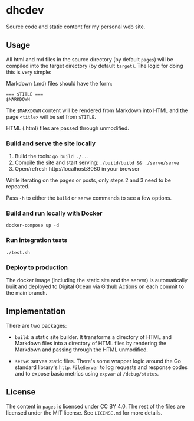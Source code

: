 # dhcdev

Source code and static content for my personal web site.

## Usage

All html and md files in the source directory (by default `pages`) will be
compiled into the target directory (by default `target`). The logic for doing
this is very simple:

Markdown (.md) files should have the form:

    === $TITLE ===
    $MARKDOWN

The `$MARKDOWN` content will be rendered from Markdown into HTML and the
page `<title>` will be set from `$TITLE`.

HTML (.html) files are passed through unmodified.

### Build and serve the site locally

1.  Build the tools: `go build ./...`
2.  Compile the site and start serving: `./build/build && ./serve/serve`
3.  Open/refresh http://localhost:8080 in your browser

While iterating on the pages or posts, only steps 2 and 3 need to be repeated.

Pass `-h` to either the `build` or `serve` commands to see a few options.

### Build and run locally with Docker

    docker-compose up -d

### Run integration tests

    ./test.sh

### Deploy to production

The docker image (including the static site and the server) is automatically
built and deployed to Digital Ocean via Github Actions on each commit to the
main branch.

## Implementation

There are two packages:

-   `build`: a static site builder. It transforms a directory of HTML and
    Markdown files into a directory of HTML files by rendering the Markdown
    and passing through the HTML unmodified.

-   `serve`: serves static files. There's some wrapper logic around the Go
    standard library's `http.FileServer` to log requests and response codes
    and to expose basic metrics using `expvar` at `/debug/status`.

## License

The content in `pages` is licensed under CC BY 4.0. The rest of the files are
licensed under the MIT license. See `LICENSE.md` for more details.
